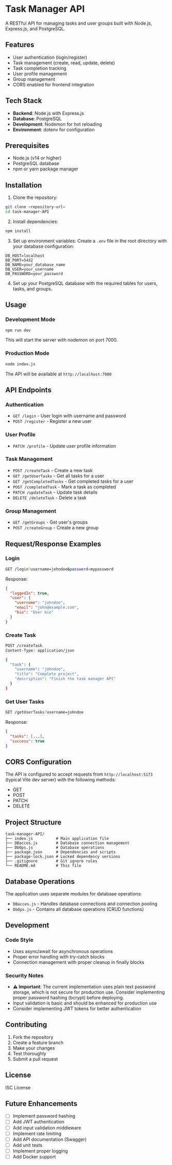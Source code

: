 # Task Manager API

A RESTful API for managing tasks and user groups built with Node.js, Express.js, and PostgreSQL.

## Features

- User authentication (login/register)
- Task management (create, read, update, delete)
- Task completion tracking
- User profile management
- Group management
- CORS enabled for frontend integration

## Tech Stack

- **Backend**: Node.js with Express.js
- **Database**: PostgreSQL
- **Development**: Nodemon for hot reloading
- **Environment**: dotenv for configuration

## Prerequisites

- Node.js (v14 or higher)
- PostgreSQL database
- npm or yarn package manager

## Installation

1. Clone the repository:
```bash
git clone <repository-url>
cd task-manager-API
```

2. Install dependencies:
```bash
npm install
```

3. Set up environment variables:
Create a `.env` file in the root directory with your database configuration:
```env
DB_HOST=localhost
DB_PORT=5432
DB_NAME=your_database_name
DB_USER=your_username
DB_PASSWORD=your_password
```

4. Set up your PostgreSQL database with the required tables for users, tasks, and groups.

## Usage

### Development Mode
```bash
npm run dev
```
This will start the server with nodemon on port 7000.

### Production Mode
```bash
node index.js
```

The API will be available at `http://localhost:7000`

## API Endpoints

### Authentication
- `GET /login` - User login with username and password
- `POST /register` - Register a new user

### User Profile
- `PATCH /profile` - Update user profile information

### Task Management
- `POST /createTask` - Create a new task
- `GET /getUserTasks` - Get all tasks for a user
- `GET /getCompletedTasks` - Get completed tasks for a user
- `POST /completedTask` - Mark a task as completed
- `PATCH /updateTask` - Update task details
- `DELETE /deleteTask` - Delete a task

### Group Management
- `GET /getGroups` - Get user's groups
- `POST /createGroup` - Create a new group

## Request/Response Examples

### Login
```bash
GET /login?username=johndoe&password=mypassword
```

Response:
```json
{
  "loggedIn": true,
  "user": {
    "username": "johndoe",
    "email": "john@example.com",
    "bio": "User bio"
  }
}
```

### Create Task
```bash
POST /createTask
Content-Type: application/json

{
  "task": {
    "username": "johndoe",
    "title": "Complete project",
    "description": "Finish the task manager API"
  }
}
```

### Get User Tasks
```bash
GET /getUserTasks?username=johndoe
```

Response:
```json
{
  "tasks": [...],
  "success": true
}
```

## CORS Configuration

The API is configured to accept requests from `http://localhost:5173` (typical Vite dev server) with the following methods:
- GET
- POST
- PATCH
- DELETE

## Project Structure

```
task-manager-API/
├── index.js          # Main application file
├── DBacces.js        # Database connection management
├── DbOps.js          # Database operations
├── package.json      # Dependencies and scripts
├── package-lock.json # Locked dependency versions
├── .gitignore        # Git ignore rules
└── README.md         # This file
```

## Database Operations

The application uses separate modules for database operations:
- `DBacces.js` - Handles database connections and connection pooling
- `DbOps.js` - Contains all database operations (CRUD functions)

## Development

### Code Style
- Uses async/await for asynchronous operations
- Proper error handling with try-catch blocks
- Connection management with proper cleanup in finally blocks

### Security Notes
- **⚠️ Important**: The current implementation uses plain text password storage, which is not secure for production use. Consider implementing proper password hashing (bcrypt) before deploying.
- Input validation is basic and should be enhanced for production use
- Consider implementing JWT tokens for better authentication

## Contributing

1. Fork the repository
2. Create a feature branch
3. Make your changes
4. Test thoroughly
5. Submit a pull request

## License

ISC License

## Future Enhancements

- [ ] Implement password hashing
- [ ] Add JWT authentication
- [ ] Add input validation middleware
- [ ] Implement rate limiting
- [ ] Add API documentation (Swagger)
- [ ] Add unit tests
- [ ] Implement proper logging
- [ ] Add Docker support

